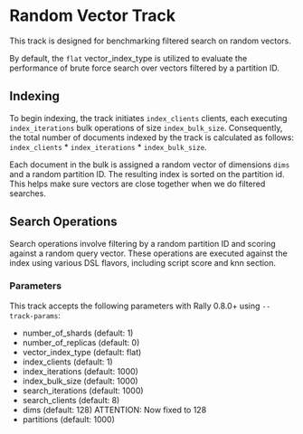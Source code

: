 # Random Vector Track

This track is designed for benchmarking filtered search on random vectors.

By default, the `flat` vector_index_type is utilized to evaluate the performance
of brute force search over vectors filtered by a partition ID.

## Indexing

To begin indexing, the track initiates `index_clients` clients, each executing `index_iterations` bulk operations of size `index_bulk_size`. 
Consequently, the total number of documents indexed by the track is calculated as follows: `index_clients` * `index_iterations` * `index_bulk_size`.

Each document in the bulk is assigned a random vector of dimensions `dims` and a random partition ID.
The resulting index is sorted on the partition id. This helps make sure vectors are close together when we do filtered searches.

## Search Operations

Search operations involve filtering by a random partition ID and scoring against a random query vector. 
These operations are executed against the index using various DSL flavors, including script score and knn section.

### Parameters

This track accepts the following parameters with Rally 0.8.0+ using `--track-params`:

 - number_of_shards (default: 1)
 - number_of_replicas (default: 0)
 - vector_index_type (default: flat)
 - index_clients (default: 1)
 - index_iterations (default: 1000)
 - index_bulk_size (default: 1000)
 - search_iterations (default: 1000)
 - search_clients (default: 8)
 - dims (default: 128) ATTENTION: Now fixed to 128
 - partitions (default: 1000)
